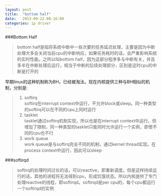 ```yaml
---
layout: post
title:  "bottom half"
date:   2013-09-22 00:16:00
categories: ip driver
---
```



###Bottom Half     
> bottom half是指将系统中断中一些次要的任务延迟处理，主要是因为中断处理大多会关闭当前cpu的中断响应，如果任务耗时的话，会严重影响系统的实时性能。之所以叫bottom half，因为这部分程序多与中断有关，并且多半在中断处理后运行，相当于中断的后续处理部分，区别是这时cpu的中断是打开的              

早期linux的这种机制称为BH，已经被淘汰。现在内核提供三种与BH相似的机制，分别是:     

> 1. softirq    
>    softirq在interrupt context中运行，不允许block或sleep。同一种类型的softirq可以在不同的cpu上同时运行     
> 2. tasklet       
>    tasklet通过softirq机制实现，所以也是在interrupt context中运行。但增加了限制，同一种类型的tasklet只能同时允许运行一个实例，即使不同的cpu也不行      
> 3. work queue               
>    work queue是与softirq完全不同的机制，通过kernel thread实现。在process context中运行，因此可以sleep       


###softirqd
>  softirq的处理时间过长的话，可以reactive，即重新调度。但是这样持续运行的话，其他的进程将无法得到cpu，形成饥饿状态。所以内核提供了专门处理reactive的线程，即softirqd。softirqd是per cpu的，每个cpu都运行一个softirqd的实例
